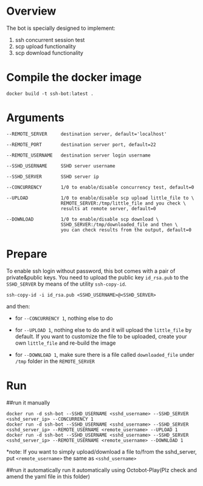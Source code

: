 # Overview
The bot is specially designed to implement:
1. ssh concurrent session test
2. scp upload functionality
3. scp download functionality

# Compile the docker image
```shell
docker build -t ssh-bot:latest .
```
# Arguments
```shell
--REMOTE_SERVER     destination server, default='localhost'

--REMOTE_PORT       destination server port, default=22

--REMOTE_USERNAME   destination server login username

--SSHD_USERNAME     SSHD server username

--SSHD_SERVER       SSHD server ip

--CONCURRENCY       1/0 to enable/disable concurrency test, default=0

--UPLOAD            1/0 to enable/disable scp upload little_file to \
                    REMOTE_SERVER:/tmp/little_file and you check \
                    results at remote server, default=0

--DOWNLOAD          1/0 to enable/disable scp download \
                    SSHD_SERVER:/tmp/downloaded_file and then \
                    you can check results from the output, default=0

```

# Prepare
To enable ssh login without password, this bot comes with a pair of private&public keys. You need to upload the public key
`id_rsa.pub` to the `SSHD_SERVER` by means of the utility `ssh-copy-id`.
```shell
ssh-copy-id -i id_rsa.pub <SSHD_USERNAME>@<SSHD_SERVER>
```
and then:
- for `--CONCURRENCY 1`, nothing else to do


- for `--UPLOAD 1`, nothing else to do and it will upload the `little_file` by default. If you want to customize the 
  file to be uploaded, create your own `little_file` and re-build the image


- for `--DOWNLOAD 1`, make sure there is a file called `downloaded_file` under `/tmp` folder in the `REMOTE_SERVER`
# Run
##run it manually
```shell
docker run -d ssh-bot --SSHD_USERNAME <sshd_username> --SSHD_SERVER <sshd_server_ip> --CONCURRENCY 1
docker run -d ssh-bot --SSHD_USERNAME <sshd_username> --SSHD_SERVER <sshd_server_ip> --REMOTE_USERNAME <remote_username> --UPLOAD 1
docker run -d ssh-bot --SSHD_USERNAME <sshd_username> --SSHD_SERVER <sshd_server_ip> --REMOTE_USERNAME <remote_username> --DOWNLOAD 1
```
*note: If you want to simply upload/download a file to/from the sshd_server, put `<remote_username>` the same as `<sshd_username>`  

##run it automatically
run it automatically using Octobot-Play(Plz check and amend the yaml file in this folder)



